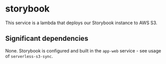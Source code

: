 # storybook

This service is a lambda that deploys our Storybook instance to AWS S3.

## Significant dependencies

None. Storybook is configured and built in the `app-web` service - see usage of `serverless-s3-sync`.
